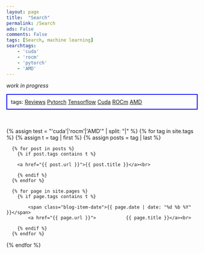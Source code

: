 ```yaml
---
layout: page
title:  "Search"
permalink: /Search
ads: False
comments: False
tags: [Search, machine learning]
searchtags:
    - 'cuda'
    - 'rocm'
    - 'pytorch'
    - 'AMD'
---
```


<script>
function filter(tag) {
  setActiveTag(tag);
  showContainer(tag);
}

function setActiveTag(tag) {
  // loop through all items and remove active class
  var items = document.getElementsByClassName('blog-tag-item');
  for(var i=0; i < items.length; i++) {
    items[i].setAttribute('class', 'blog-tag-item');
  }

  // set the selected tag's item to active
  var item = document.getElementById(tag + '-item');
  if(item) {
    item.setAttribute('class', 'blog-tag-item active');
  }
}

function showContainer(tag) {
  // loop through all lists and hide them
  var lists = document.getElementsByClassName('blog-list-container');
  for(var i=0; i < lists.length; i++) {
    lists[i].setAttribute('class', 'blog-list-container hidden');
  }

  // remove the hidden class from the list corresponding to the selected tag
  var list = document.getElementById(tag + '-container');
  if(list) {
    list.setAttribute('class', 'blog-list-container');
  }
}


  </script>

*work in progress*

<html>

<p style="padding: 10px; border: 2px solid blue;">
tags:
    <a href onclick="filter('review'); return false;">Reviews</a>
    <a href onclick="filter('pytorch'); return false;">Pytorch</a>
    <a href onclick="filter('tensorflow'); return false;">Tensorflow</a>
    <a href onclick="filter('cuda'); return false;">Cuda</a>
    <a href onclick="filter('rocm'); return false;">ROCm</a>
    <a href onclick="filter('AMD'); return false;">AMD</a>

</p>
<br>
<br>
  {% assign test = "'cuda'|'rocm'|'AMD'" | split: "|" %}
  {% for tag in site.tags %}
  {% assign t = tag | first %}
  {% assign posts = tag | last %}
  <div class="blog-list-container hidden" id="{{ t }}-container">
  
      {% for post in posts %}
        {% if post.tags contains t %}
      
        <a href="{{ post.url }}">{{ post.title }}</a><br>
      
        {% endif %}
      {% endfor %}

      {% for page in site.pages %}
        {% if page.tags contains t %}
      
            <span class="blog-item-date">{{ page.date | date: "%d %b %Y" }}</span>
            <a href="{{ page.url }}">           {{ page.title }}</a><br>
      
        {% endif %}
      {% endfor %}
  </div>
{% endfor %}

</html>

<script async src="https://cse.google.com/cse.js?cx=2fa5fa2bd7da89d66"></script>
<div class="gcse-search"></div>